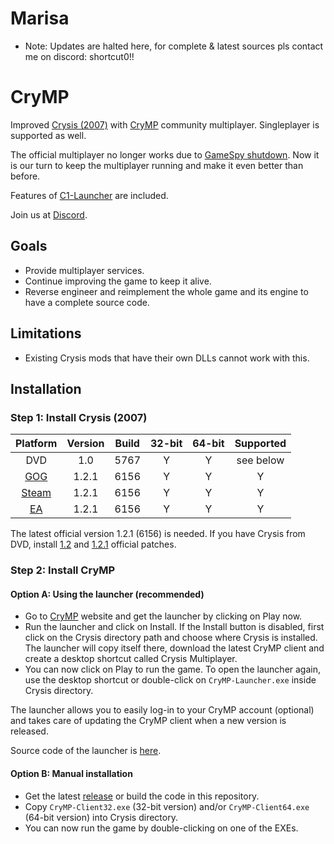 # Marisa
- Note: Updates are halted here, for complete & latest sources pls contact me on discord: shortcut0!!







# CryMP

Improved [Crysis (2007)](https://en.wikipedia.org/wiki/Crysis_(video_game)) with [CryMP](https://crymp.org) community
multiplayer. Singleplayer is supported as well.

The official multiplayer no longer works due to [GameSpy shutdown](https://en.wikipedia.org/wiki/GameSpy#Shutdown).
Now it is our turn to keep the multiplayer running and make it even better than before.

Features of [C1-Launcher](https://github.com/ccomrade/c1-launcher) are included.

Join us at [Discord](https://discord.gg/kY8hb2n).

## Goals

- Provide multiplayer services.
- Continue improving the game to keep it alive.
- Reverse engineer and reimplement the whole game and its engine to have a complete source code.

## Limitations

- Existing Crysis mods that have their own DLLs cannot work with this.

## Installation

### Step 1: Install Crysis (2007)

| Platform                                                          | Version | Build | 32-bit | 64-bit | Supported |
| :---------------------------------------------------------------: | :-----: | :---: | :----: | :----: | :-------: |
| DVD                                                               | 1.0     | 5767  | Y      | Y      | see below |
| [GOG](https://www.gog.com/game/crysis)                            | 1.2.1   | 6156  | Y      | Y      | Y         |
| [Steam](https://store.steampowered.com/app/17300/Crysis/)         | 1.2.1   | 6156  | Y      | Y      | Y         |
| [EA](https://www.ea.com/games/crysis/crysis)                      | 1.2.1   | 6156  | Y      | Y      | Y         |

The latest official version 1.2.1 (6156) is needed. If you have Crysis from DVD, install
[1.2](https://comrade.one/Crysis_Patch_1_2.exe) and
[1.2.1](https://comrade.one/Crysis_Patch_1_2_1.exe) official patches.

### Step 2: Install CryMP

#### Option A: Using the launcher (recommended)

- Go to [CryMP](https://crymp.org) website and get the launcher by clicking on Play now.
- Run the launcher and click on Install. If the Install button is disabled, first click on the Crysis directory path
and choose where Crysis is installed. The launcher will copy itself there, download the latest CryMP client and create
a desktop shortcut called Crysis Multiplayer.
- You can now click on Play to run the game. To open the launcher again, use the desktop shortcut or double-click on
`CryMP-Launcher.exe` inside Crysis directory.

The launcher allows you to easily log-in to your CryMP account (optional) and takes care of updating the CryMP client
when a new version is released.

Source code of the launcher is [here](https://github.com/crymp-net/launcher).

#### Option B: Manual installation

- Get the latest [release](https://github.com/crymp-net/client-server/releases) or build the code in this repository.
- Copy `CryMP-Client32.exe` (32-bit version) and/or `CryMP-Client64.exe` (64-bit version) into Crysis directory.
- You can now run the game by double-clicking on one of the EXEs.
